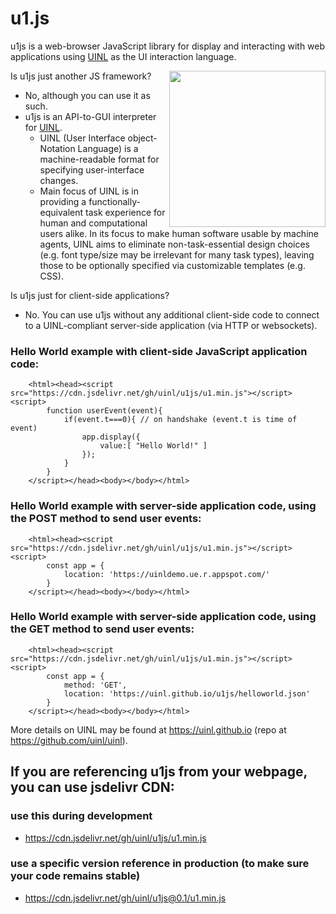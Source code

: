 # u1.js

u1js is a web-browser JavaScript library for display and interacting with web applications using [UINL](https://uinl.github.io) as the UI interaction language.


<img src="https://uinl.github.io/img/icon.png" width=250 align=right>
Is u1js just another JS framework?

- No, although you can use it as such.
- u1js is an API-to-GUI interpreter for [UINL](https://uinl.github.io).
  - UINL (User Interface object-Notation Language) is a machine-readable format for specifying user-interface changes.
  - Main focus of UINL is in providing a functionally-equivalent task experience for human and computational users alike.
In its focus to make human software usable by machine agents, UINL aims to eliminate non-task-essential design choices (e.g. font type/size may be irrelevant for many task types), leaving those to be optionally specified via customizable templates (e.g. CSS).


Is u1js just for client-side applications?

- No. You can use u1js without any additional client-side code to connect to a UINL-compliant server-side application (via HTTP or websockets).



### Hello World example with client-side JavaScript application code:

        <html><head><script src="https://cdn.jsdelivr.net/gh/uinl/u1js/u1.min.js"></script><script>
            function userEvent(event){
                if(event.t===0){ // on handshake (event.t is time of event)
                    app.display({
                        value:[ "Hello World!" ]
                    });
                }
            }
        </script></head><body></body></html>


### Hello World example with server-side application code, using the POST method to send user events:

        <html><head><script src="https://cdn.jsdelivr.net/gh/uinl/u1js/u1.min.js"></script><script>
            const app = {
                location: 'https://uinldemo.ue.r.appspot.com/'
            }
        </script></head><body></body></html>


### Hello World example with server-side application code, using the GET method to send user events:

        <html><head><script src="https://cdn.jsdelivr.net/gh/uinl/u1js/u1.min.js"></script><script>
            const app = {
                method: 'GET',
                location: 'https://uinl.github.io/u1js/helloworld.json'
            }
        </script></head><body></body></html>



More details on UINL may be found at https://uinl.github.io (repo at https://github.com/uinl/uinl).



## If you are referencing u1js from your webpage, you can use jsdelivr CDN:

### use this during development

* https://cdn.jsdelivr.net/gh/uinl/u1js/u1.min.js

### use a specific version reference in production (to make sure your code remains stable)

* https://cdn.jsdelivr.net/gh/uinl/u1js@0.1/u1.min.js
